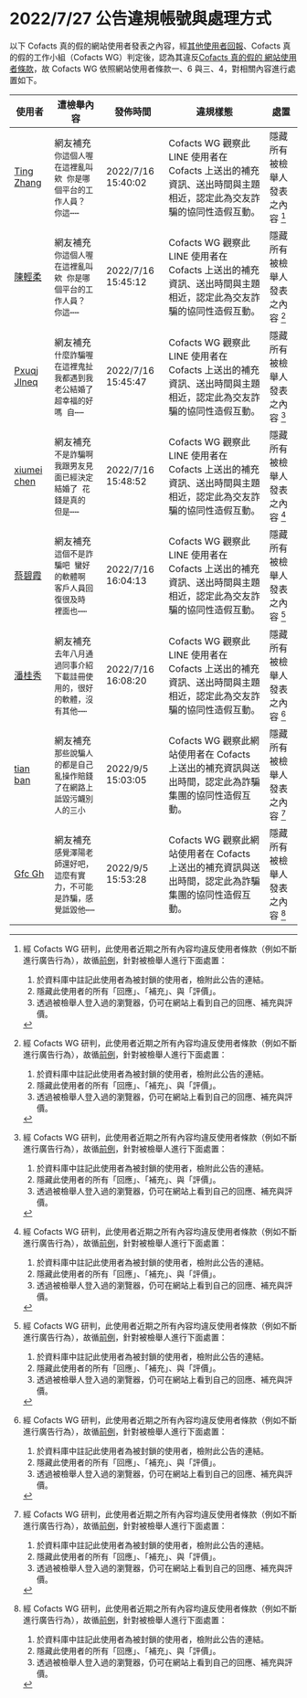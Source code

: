2022/7/27 公告違規帳號與處理方式
=========

以下 Cofacts 真的假的網站使用者發表之內容，經[其他使用者回報](https://docs.google.com/spreadsheets/d/e/2PACX-1vRdcwXdC36xfgXfSMSk527Zbel9A-__vwRXkQ0NjkzSXoSPETCFc7sI7SoaAFdPCfskugtQL-Md8JgH/pubhtml?gid=438362561&single=true)、Cofacts 真的假的工作小組（Cofacts WG）判定後，認為其違反[Cofacts 真的假的 網站使用者條款](https://github.com/cofacts/rumors-site/blob/master/LEGAL.md)，故 Cofacts WG 依照網站使用者條款一、6 與三、4，對相關內容進行處置如下。

| 使用者 | 遭檢舉內容 | 發佈時間 | 違規樣態 | 處置 |
| ----- | -------- | ------- | ------- | --- |
| [Ting Zhang](https://cofacts.github.io/community-builder/#/editorworks?showAll=1&day=365&userId=pVPuBYIBZ4FY5vnAFNwz) | 網友補充<br>`你這個人喔 在這裡亂叫欸 你是哪個平台的工作人員？ 你這⋯⋯` | 2022/7/16 15:40:02 | Cofacts WG 觀察此 LINE 使用者在 Cofacts 上送出的補充資訊、送出時間與主題相近，認定此為交友詐騙的協同性造假互動。 | 隱藏所有被檢舉人發表之內容 [^block] |
| [陳輕柔](https://cofacts.github.io/community-builder/#/editorworks?showAll=1&day=365&userId=rlP0BYIBZ4FY5vnAnty4) | 網友補充<br>`你這個人喔 在這裡亂叫欸 你是哪個平台的工作人員？ 你這⋯⋯` | 2022/7/16 15:45:12 | Cofacts WG 觀察此 LINE 使用者在 Cofacts 上送出的補充資訊、送出時間與主題相近，認定此為交友詐騙的協同性造假互動。 | 隱藏所有被檢舉人發表之內容 [^block] |
| [Pxuqj Jlneq](https://cofacts.github.io/community-builder/#/editorworks?showAll=1&day=365&userId=r1P1BYIBZ4FY5vnAIdzZ) | 網友補充<br>`什麼詐騙喔在這裡鬼扯我都遇到我老公結婚了超幸福的好嗎 自⋯⋯` | 2022/7/16 15:45:47 | Cofacts WG 觀察此 LINE 使用者在 Cofacts 上送出的補充資訊、送出時間與主題相近，認定此為交友詐騙的協同性造假互動。 | 隱藏所有被檢舉人發表之內容 [^block] |
| [xiumei chen](https://cofacts.github.io/community-builder/#/editorworks?showAll=1&day=365&userId=rFPzBYIBZ4FY5vnAjtxH) | 網友補充<br>`不是詐騙啊 我跟男友見面已經決定結婚了 花錢是真的 但是⋯⋯` | 2022/7/16 15:48:52 | Cofacts WG 觀察此 LINE 使用者在 Cofacts 上送出的補充資訊、送出時間與主題相近，認定此為交友詐騙的協同性造假互動。 | 隱藏所有被檢舉人發表之內容 [^block] |
| [蔡碧霞](https://cofacts.github.io/community-builder/#/editorworks?showAll=1&day=365&userId=wlMCBoIBZ4FY5vnAvdxm) | 網友補充<br>`這個不是詐騙吧 蠻好的軟體啊 客戶人員回復很及時 裡面也⋯⋯` | 2022/7/16 16:04:13 | Cofacts WG 觀察此 LINE 使用者在 Cofacts 上送出的補充資訊、送出時間與主題相近，認定此為交友詐騙的協同性造假互動。 | 隱藏所有被檢舉人發表之內容 [^block] |
| [潘桂秀](https://cofacts.github.io/community-builder/#/editorworks?showAll=1&day=365&userId=y1MJBoIBZ4FY5vnARtwA) | 網友補充<br>`去年八月通過同事介紹下載詿冊使用的，很好的軟體，沒有其他⋯⋯` | 2022/7/16 16:08:20 | Cofacts WG 觀察此 LINE 使用者在 Cofacts 上送出的補充資訊、送出時間與主題相近，認定此為交友詐騙的協同性造假互動。 | 隱藏所有被檢舉人發表之內容 [^block] |
| [tian ban](https://cofacts.github.io/community-builder/#/editorworks?showAll=1&day=365&userId=94pyDIMBv5it-Cx_Z4zq) | 網友補充<br>`那些說騙人的都是自己亂操作賠錢了在網路上詆毀污衊別人的三小` | 2022/9/5 15:03:05 | Cofacts WG 觀察此網站使用者在 Cofacts 上送出的補充資訊與送出時間，認定此為詐騙集團的協同性造假互動。 | 隱藏所有被檢舉人發表之內容 [^block] |
| [Gfc Gh](https://cofacts.github.io/community-builder/#/editorworks?showAll=1&day=365&userId=IYqiDIMBv5it-Cx_H413) | 網友補充<br>`感覺澤陽老師還好吧，這麼有實力，不可能是詐騙，感覺詆毀他⋯⋯` | 2022/9/5 15:53:28 | Cofacts WG 觀察此網站使用者在 Cofacts 上送出的補充資訊與送出時間，認定此為詐騙集團的協同性造假互動。 | 隱藏所有被檢舉人發表之內容 [^block] |


[^block]: 
    經 Cofacts WG 研判，此使用者近期之所有內容均違反使用者條款（例如不斷進行廣告行為），故循[前例](https://github.com/cofacts/takedowns/blob/master/2021/1125-2nd-spam.md)，針對被檢舉人進行下面處置：
    1. 於資料庫中註記此使用者為被封鎖的使用者，檢附此公告的連結。
    2. 隱藏此使用者的所有「回應」、「補充」、與「評價」。
    3. 透過被檢舉人登入過的瀏覽器，仍可在網站上看到自己的回應、補充與評價。
